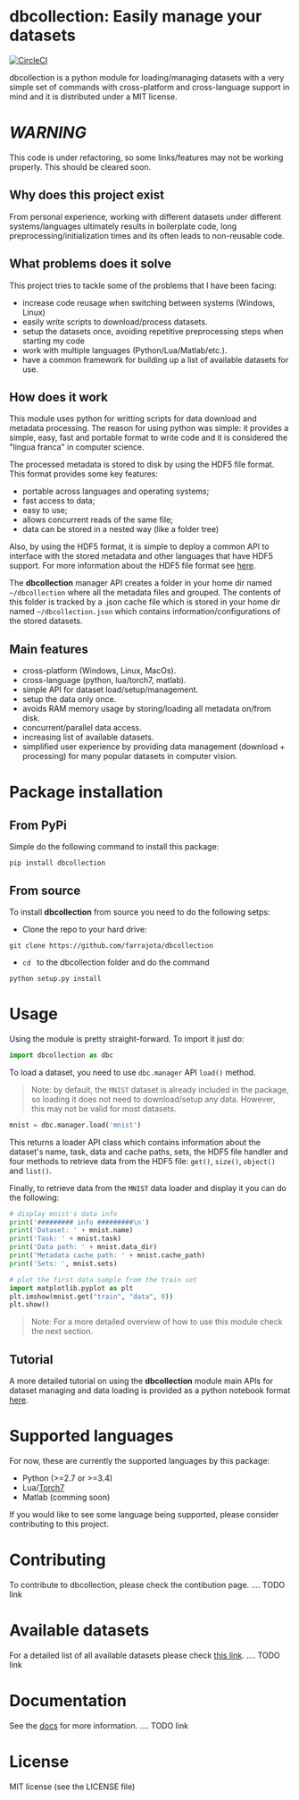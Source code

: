 # dbcollection: Easily manage your datasets

[![CircleCI](https://circleci.com/gh/farrajota/dbcollection.svg?style=svg)](https://circleci.com/gh/farrajota/dbcollection)

dbcollection is a python module for loading/managing datasets with a very simple set of commands with cross-platform and cross-language support in mind and it is distributed under a MIT license.

# ***WARNING***

This code is under refactoring, so some links/features may not be working properly. This should be cleared soon.


## Why does this project exist

From personal experience, working with different datasets under different systems/languages ultimately results in boilerplate code, long preprocessing/initialization times and its often leads to non-reusable code.

## What problems does it solve

This project tries to tackle some of the problems that I have been facing:

- increase code reusage when switching between systems (Windows, Linux)
- easily write scripts to download/process datasets.
- setup the datasets once, avoiding repetitive preprocessing steps when starting my code
- work with multiple languages (Python/Lua/Matlab/etc.).
- have a common framework for building up a list of available datasets for use.

## How does it work

This module uses python for writting scripts for data download and metadata processing. The reason for using python was simple: it provides a simple, easy, fast and portable format to write code and it is considered the "lingua franca" in computer science.

The processed metadata is stored to disk by using the HDF5 file format. This format provides some key features:

- portable across languages and operating systems;
- fast access to data;
- easy to use;
- allows concurrent reads of the same file;
- data can be stored in a nested way (like a folder tree)

Also, by using the HDF5 format, it is simple to deploy a common API to interface with the stored metadata and other languages that have HDF5 support. For more information about the HDF5 file format see [here](https://support.hdfgroup.org/HDF5/).

The **dbcollection** manager API creates a folder in your home dir named `~/dbcollection` where all the metadata files and grouped. The contents of this folder is tracked by a .json cache file which is stored in your home dir named `~/dbcollection.json` which contains information/configurations of the stored datasets.

## Main features

- cross-platform (Windows, Linux, MacOs).
- cross-language (python, lua/torch7, matlab).
- simple API for dataset load/setup/management.
- setup the data only once.
- avoids RAM memory usage by storing/loading all metadata on/from disk.
- concurrent/parallel data access.
- increasing list of available datasets.
- simplified user experience by providing data management (download + processing) for many popular datasets in computer vision.

# Package installation

## From PyPi

Simple do the following command to install this package:
```
pip install dbcollection
```

## From source

To install **dbcollection** from source you need to do the following setps:

- Clone the repo to your hard drive:
```
git clone https://github.com/farrajota/dbcollection
```
- `cd ` to the dbcollection folder and do the command
```
python setup.py install
```

# Usage

Using the module is pretty straight-forward. To import it just do:

```python
import dbcollection as dbc
```

To load a dataset, you need to use `dbc.manager` API `load()` method. 

> Note: by default, the `MNIST` dataset is already included in the package, so loading it does not need to download/setup any data. However, this may not be valid for most datasets.

```python
mnist = dbc.manager.load('mnist')
```

This returns a loader API class which contains information about the dataset's name, task, data and cache paths, sets, the HDF5 file handler and four methods to retrieve data from the HDF5 file: `get()`, `size()`, `object()` and `list()`.

Finally, to retrieve data from the `MNIST` data loader and display it you can do the following:

```python
# display mnist's data info
print('######### info #########\n')
print('Dataset: ' + mnist.name)
print('Task: ' + mnist.task)
print('Data path: ' + mnist.data_dir)
print('Metadata cache path: ' + mnist.cache_path)
print('Sets: ', mnist.sets)

# plot the first data sample from the train set
import matplotlib.pyplot as plt
plt.imshow(mnist.get("train", "data", 0))
plt.show()
```

> Note: For a more detailed overview of how to use this module check the next section.

## Tutorial

A more detailed tutorial on using the **dbcollection** module main APIs for dataset managing and data loading is provided as a python notebook format [here](todo).


# Supported languages

For now, these are currently the supported languages by this package:
- Python (>=2.7 or >=3.4)
- Lua/[Torch7](https://github.com/torch/torch7)
- Matlab (comming soon)

If you would like to see some language being supported, please consider contributing to this project.

# Contributing

To contribute to dbcollection, please check the contibution page. .... TODO link

# Available datasets

For a detailed list of all available datasets please check [this link](). .... TODO link

# Documentation

See the [docs](todo) for more information. .... TODO link


# License

MIT license (see the LICENSE file)